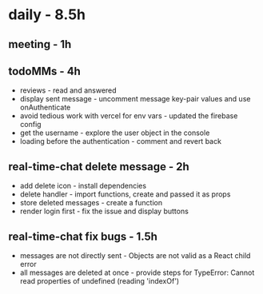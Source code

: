 # daily - 8.5h

## meeting - 1h

## todoMMs - 4h
* reviews - read and answered
* display sent message - uncomment message key-pair values and use onAuthenticate
* avoid tedious work with vercel for env vars - updated the firebase config
* get the username - explore the user object in the console
* loading before the authentication - comment and revert back

## real-time-chat delete message - 2h
* add delete icon - install dependencies
* delete handler - import functions, create and passed it as props
* store deleted messages - create a function 
* render login first - fix the issue and display buttons

## real-time-chat fix bugs - 1.5h
* messages are not directly sent - Objects are not valid as a React child error
* all messages are deleted at once - provide steps for TypeError: Cannot read properties of undefined (reading 'indexOf')
